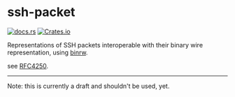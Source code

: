 # ssh-packet
[![docs.rs](https://img.shields.io/docsrs/ssh-packet)](https://docs.rs/ssh-packet) [![Crates.io](https://img.shields.io/crates/l/ssh-packet)](https://crates.io/crates/ssh-packet)

Representations of SSH packets interoperable with their binary
wire representation, using [binrw](https://docs.rs/binrw).

see [RFC4250](https://datatracker.ietf.org/doc/html/rfc4250).

---

Note: this is currently a draft and shouldn't be used, yet.
